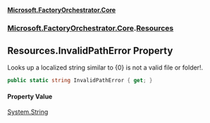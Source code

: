 #### [Microsoft.FactoryOrchestrator.Core](./Microsoft-FactoryOrchestrator-Core.md 'Microsoft.FactoryOrchestrator.Core')
### [Microsoft.FactoryOrchestrator.Core](./Microsoft-FactoryOrchestrator-Core.md 'Microsoft.FactoryOrchestrator.Core').[Resources](./Microsoft-FactoryOrchestrator-Core-Resources.md 'Microsoft.FactoryOrchestrator.Core.Resources')
## Resources.InvalidPathError Property
Looks up a localized string similar to {0} is not a valid file or folder!.  
```csharp
public static string InvalidPathError { get; }
```
#### Property Value
[System.String](https://docs.microsoft.com/en-us/dotnet/api/System.String 'System.String')  
